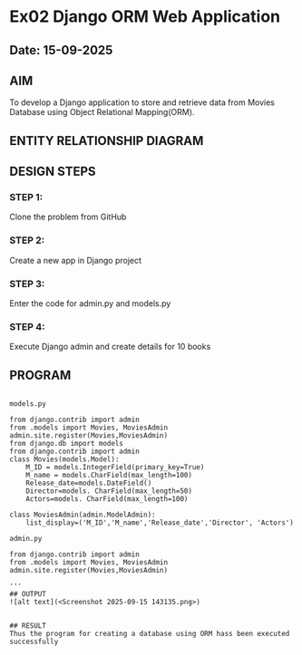 # Ex02 Django ORM Web Application
## Date: 15-09-2025

## AIM
To develop a Django application to store and retrieve data from Movies Database using Object Relational Mapping(ORM).

## ENTITY RELATIONSHIP DIAGRAM



## DESIGN STEPS

### STEP 1:
Clone the problem from GitHub

### STEP 2:
Create a new app in Django project

### STEP 3:
Enter the code for admin.py and models.py

### STEP 4:
Execute Django admin and create details for 10 books

## PROGRAM
```

models.py

from django.contrib import admin
from .models import Movies, MoviesAdmin
admin.site.register(Movies,MoviesAdmin)
from django.db import models
from django.contrib import admin
class Movies(models.Model):
    M_ID = models.IntegerField(primary_key=True)
    M_name = models.CharField(max_length=100)
    Release_date=models.DateField()
    Director=models. CharField(max_length=50)
    Actors=models. CharField(max_length=100)
 
class MoviesAdmin(admin.ModelAdmin):
    list_display=('M_ID','M_name','Release_date','Director', 'Actors')

admin.py

from django.contrib import admin
from .models import Movies, MoviesAdmin
admin.site.register(Movies,MoviesAdmin)

'''
## OUTPUT
![alt text](<Screenshot 2025-09-15 143135.png>)


## RESULT
Thus the program for creating a database using ORM hass been executed successfully
